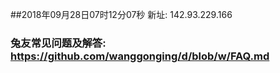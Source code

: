##2018年09月28日07时12分07秒 新址: 142.93.229.166
### 兔友常见问题及解答: https://github.com/wanggonging/d/blob/w/FAQ.md
